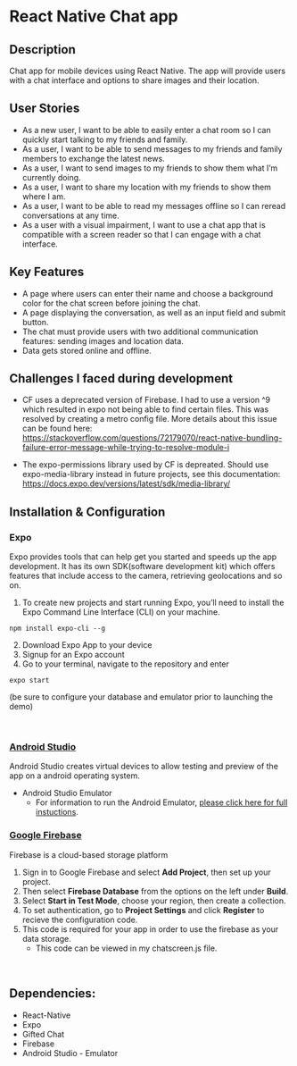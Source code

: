 # React Native Chat app

## Description

Chat app for mobile devices using React Native. The app will provide users with a chat interface and options to share images and their location.

## User Stories

- As a new user, I want to be able to easily enter a chat room so I can quickly start talking to my friends and family.
- As a user, I want to be able to send messages to my friends and family members to exchange the latest news.
- As a user, I want to send images to my friends to show them what I’m currently doing.
- As a user, I want to share my location with my friends to show them where I am.
- As a user, I want to be able to read my messages offline so I can reread conversations at any
  time.
- As a user with a visual impairment, I want to use a chat app that is compatible with a screen
  reader so that I can engage with a chat interface.

## Key Features

- A page where users can enter their name and choose a background color for the chat screen before joining the chat.
- A page displaying the conversation, as well as an input field and submit button.
- The chat must provide users with two additional communication features: sending images
  and location data.
- Data gets stored online and offline.

## Challenges I faced during development

- CF uses a deprecated version of Firebase. I had to use a version ^9 which resulted in expo not being able to find certain files. This was resolved by creating a metro config file. More details about this issue can be found here: https://stackoverflow.com/questions/72179070/react-native-bundling-failure-error-message-while-trying-to-resolve-module-i

- The expo-permissions library used by CF is depreated. Should use expo-media-library instead in future projects, see this documentation: https://docs.expo.dev/versions/latest/sdk/media-library/

## Installation & Configuration

### Expo

Expo provides tools that can help get you started and speeds up the app development. It has its own SDK(software development kit) which offers features that include access to the camera, retrieving geolocations and so on.

1. To create new projects and start running Expo, you’ll need to install the Expo Command Line Interface (CLI) on your machine.

```
npm install expo-cli --g
```

2. Download Expo App to your device
3. Signup for an Expo account
4. Go to your terminal, navigate to the repository and enter

```
expo start
```

(be sure to configure your database and emulator prior to launching the demo)

<br>

### [Android Studio](https://developer.android.com/studio)

Android Studio creates virtual devices to allow testing and preview of the app on a android operating system.

- Android Studio Emulator <br>
  - For information to run the Android Emulator, [please click here for full instuctions](https://developer.android.com/studio/run/emulator).

### [Google Firebase](https://firebase.google.com/)

Firebase is a cloud-based storage platform

1. Sign in to Google Firebase and select **Add Project**, then set up your project.
2. Then select **Firebase Database** from the options on the left under **Build**.
3. Select **Start in Test Mode**, choose your region, then create a collection.
4. To set authentication, go to **Project Settings** and click **Register** to recieve the configuration code.
5. This code is required for your app in order to use the firebase as your data storage.
   - This code can be viewed in my chatscreen.js file.

<br>

## Dependencies:

- React-Native
- Expo
- Gifted Chat
- Firebase
- Android Studio - Emulator

<br>
